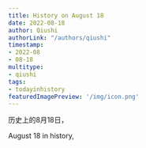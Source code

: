 ```yaml
---
title: History on August 18
date: 2022-08-18
author: Qiushi 
authorLink: "/authors/qiushi"
timestamp: 
- 2022-08
- 08-18
multitype: 
- qiushi
tags: 
- todayinhistory
featuredImagePreview: '/img/icon.png'
---
```









历史上的8月18日，

August 18 in history, 

<!--more-->

